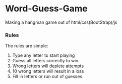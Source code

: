 # Word-Guess-Game

Making a hangman game out of html/css(BootStrap)/js

### Rules ###
The rules are simple:

1. Type any letter to start playing
2. Guess all letters correctly to win
3. Wrong letters will deplete attempts
4. 10 wrong letters will result in a loss
5. Fill in letters or run out of guesses

